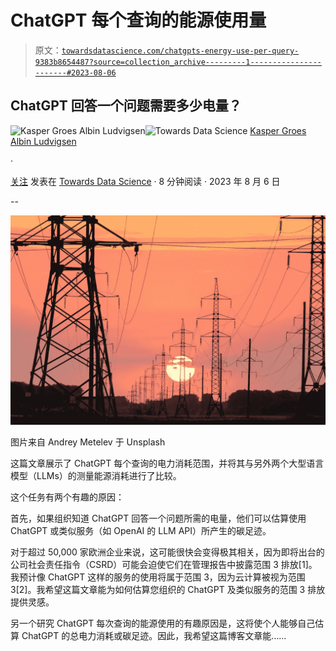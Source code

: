 # ChatGPT 每个查询的能源使用量

> 原文：[`towardsdatascience.com/chatgpts-energy-use-per-query-9383b8654487?source=collection_archive---------1-----------------------#2023-08-06`](https://towardsdatascience.com/chatgpts-energy-use-per-query-9383b8654487?source=collection_archive---------1-----------------------#2023-08-06)

## ChatGPT 回答一个问题需要多少电量？

[](https://kaspergroesludvigsen.medium.com/?source=post_page-----9383b8654487--------------------------------)![Kasper Groes Albin Ludvigsen](https://kaspergroesludvigsen.medium.com/?source=post_page-----9383b8654487--------------------------------)[](https://towardsdatascience.com/?source=post_page-----9383b8654487--------------------------------)![Towards Data Science](https://towardsdatascience.com/?source=post_page-----9383b8654487--------------------------------) [Kasper Groes Albin Ludvigsen](https://kaspergroesludvigsen.medium.com/?source=post_page-----9383b8654487--------------------------------)

·

[关注](https://medium.com/m/signin?actionUrl=https%3A%2F%2Fmedium.com%2F_%2Fsubscribe%2Fuser%2Fba0b31bed21a&operation=register&redirect=https%3A%2F%2Ftowardsdatascience.com%2Fchatgpts-energy-use-per-query-9383b8654487&user=Kasper+Groes+Albin+Ludvigsen&userId=ba0b31bed21a&source=post_page-ba0b31bed21a----9383b8654487---------------------post_header-----------) 发表在 [Towards Data Science](https://towardsdatascience.com/?source=post_page-----9383b8654487--------------------------------) · 8 分钟阅读 · 2023 年 8 月 6 日[](https://medium.com/m/signin?actionUrl=https%3A%2F%2Fmedium.com%2F_%2Fvote%2Ftowards-data-science%2F9383b8654487&operation=register&redirect=https%3A%2F%2Ftowardsdatascience.com%2Fchatgpts-energy-use-per-query-9383b8654487&user=Kasper+Groes+Albin+Ludvigsen&userId=ba0b31bed21a&source=-----9383b8654487---------------------clap_footer-----------)

--

[](https://medium.com/m/signin?actionUrl=https%3A%2F%2Fmedium.com%2F_%2Fbookmark%2Fp%2F9383b8654487&operation=register&redirect=https%3A%2F%2Ftowardsdatascience.com%2Fchatgpts-energy-use-per-query-9383b8654487&source=-----9383b8654487---------------------bookmark_footer-----------)![](img/de264b7d68d991177b6bf38b6e6e98b0.png)

图片来自 Andrey Metelev 于 Unsplash

这篇文章展示了 ChatGPT 每个查询的电力消耗范围，并将其与另外两个大型语言模型（LLMs）的测量能源消耗进行了比较。

这个任务有两个有趣的原因：

首先，如果组织知道 ChatGPT 回答一个问题所需的电量，他们可以估算使用 ChatGPT 或类似服务（如 OpenAI 的 LLM API）所产生的碳足迹。

对于超过 50,000 家欧洲企业来说，这可能很快会变得极其相关，因为即将出台的公司社会责任指令（CSRD）可能会迫使它们在管理报告中披露范围 3 排放[1]。我预计像 ChatGPT 这样的服务的使用将属于范围 3，因为云计算被视为范围 3[2]。我希望这篇文章能为如何估算您组织的 ChatGPT 及类似服务的范围 3 排放提供灵感。

另一个研究 ChatGPT 每次查询的能源使用的有趣原因是，这将使个人能够自己估算 ChatGPT 的总电力消耗或碳足迹。因此，我希望这篇博客文章能……
